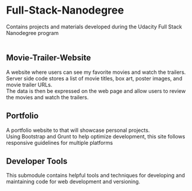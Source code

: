 # Full-Stack-Nanodegree
Contains projects and materials developed during the Udacity Full Stack Nanodegree program<br>
<br>
<h2>Movie-Trailer-Website</h2>
A website where users can see my favorite movies and watch the trailers.<br>
Server side code stores a list of movie titles, box art, poster images, and movie trailer URLs.<br>
The data is then be expressed on the web page and allow users to review the movies and watch the trailers.<br>

<h2>Portfolio</h2>
A portfolio website to that will showcase personal projects.<br>
Using Bootstrap and Grunt to help optimize development, this site follows responsive guidelines for multiple platforms

<h2>Developer Tools</h2>
This submodule contains helpful tools and techniques for developing and maintaining code for web development and versioning.<br
Demonstrations of web hosting on Heroku and helpful techniques utilizing cookies, security methods, advance GET and POST, and even Apache and Nginx. 
